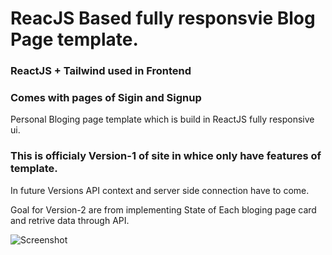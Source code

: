 # ReacJS Based fully responsvie Blog Page template.

### ReactJS + Tailwind used in Frontend

### Comes with pages of Sigin and Signup 

Personal Bloging page template which is build in ReactJS fully responsive ui.

### This is officialy Version-1 of site in whice only have features of template.
In future Versions API context and server side connection have to come.

Goal for Version-2 are from implementing State of Each bloging page card and retrive data through API.

![Screenshot]("https://github.com/devm4n/blogPage/blob/master/Screenshot%202025-06-03%20120542.png")
